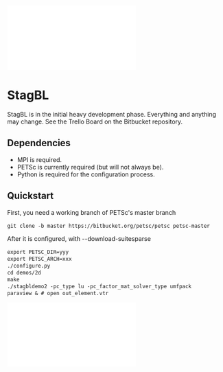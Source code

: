 ![StagBL Logo](documentation/resources/logo/logo.pdf)
# StagBL

StagBL is in the initial heavy development phase. Everything and anything may change.
See the Trello Board on the Bitbucket repository.

## Dependencies

* MPI is required.
* PETSc is currently required (but will not always be).
* Python is required for the configuration process.

## Quickstart

First, you need a working branch of PETSc's master branch

    git clone -b master https://bitbucket.org/petsc/petsc petsc-master

After it is configured, with --download-suitesparse

    export PETSC_DIR=yyy
    export PETSC_ARCH=xxx
    ./configure.py
    cd demos/2d
    make
    ./stagbldemo2 -pc_type lu -pc_factor_mat_solver_type umfpack
    paraview & # open out_element.vtr

![stagbl2ddemo quickstart](documentation/resources/stagbldemo2d_quickstart.pdf)
